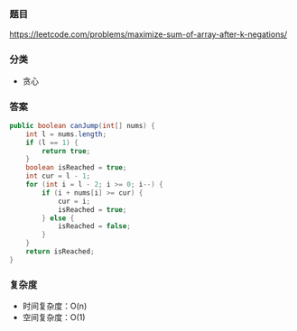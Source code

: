 ### 题目
https://leetcode.com/problems/maximize-sum-of-array-after-k-negations/

### 分类
* 贪心

### 答案
```java
public boolean canJump(int[] nums) {
    int l = nums.length;
    if (l == 1) {
        return true;
    }
    boolean isReached = true;
    int cur = l - 1;
    for (int i = l - 2; i >= 0; i--) {
        if (i + nums[i] >= cur) {
            cur = i;
            isReached = true;
        } else {
            isReached = false;
        }
    }
    return isReached;
}
```

### 复杂度
* 时间复杂度：O(n)
* 空间复杂度：O(1)
